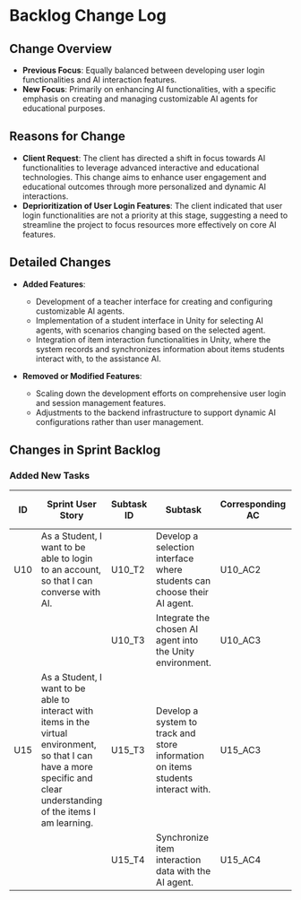 # Backlog Change Log

## Change Overview

- **Previous Focus**: Equally balanced between developing user login functionalities and AI interaction features.
- **New Focus**: Primarily on enhancing AI functionalities, with a specific emphasis on creating and managing customizable AI agents for educational purposes.

## Reasons for Change

- **Client Request**: The client has directed a shift in focus towards AI functionalities to leverage advanced interactive and educational technologies. This change aims to enhance user engagement and educational outcomes through more personalized and dynamic AI interactions.
- **Deprioritization of User Login Features**: The client indicated that user login functionalities are not a priority at this stage, suggesting a need to streamline the project to focus resources more effectively on core AI features.

## Detailed Changes

- **Added Features**:

  - Development of a teacher interface for creating and configuring customizable AI agents.
  - Implementation of a student interface in Unity for selecting AI agents, with scenarios changing based on the selected agent.
  - Integration of item interaction functionalities in Unity, where the system records and synchronizes information about items students interact with, to the assistance AI.

- **Removed or Modified Features**:
  - Scaling down the development efforts on comprehensive user login and session management features.
  - Adjustments to the backend infrastructure to support dynamic AI configurations rather than user management.

## Changes in Sprint Backlog

### Added New Tasks
| ID | Sprint User Story | Subtask ID | Subtask | Corresponding AC | Assigned to | Priority | Estimation (story points) | Dependencies |
| --- | --------------------------------------------------------------------------------------------------------------------------------------------------------------------------------------------------- | ---------- | ----------------------------------------------------------------------- | ---------------- | ----------- | -------- | ------------------------- | ------------ |
| U10 | As a Student, I want to be able to login to an account, so that I can converse with AI. | U10_T2 | Develop a selection interface where students can choose their AI agent. | U10_AC2 | Haoran Wang | High | 1 | U10_T1 |
| | | U10_T3 | Integrate the chosen AI agent into the Unity environment. | U10_AC3 | Haoran Wang | High | 1 | U10_T2 |
| U15 | As a Student, I want to be able to interact with items in the virtual environment, so that I can have a more specific and clear understanding of the items I am learning. | U15_T3 | Develop a system to track and store information on items students interact with. | U15_AC3 | Shanqing Huang | High | 1 | |
| | | U15_T4 | Synchronize item interaction data with the AI agent. | U15_AC4 | Shanqing Huang | High | 1 | |
